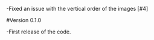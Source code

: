 
-Fixed an issue with the vertical order of the images [#4]

#Version 0.1.0

-First release of the code.
